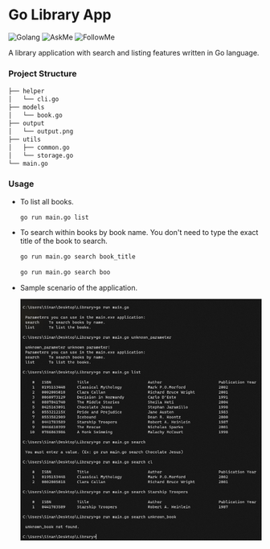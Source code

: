# Go Library App
![Golang](https://img.shields.io/badge/go-1.17-green) ![AskMe](https://img.shields.io/badge/Ask%20me-anyting-orange) ![FollowMe](https://img.shields.io/github/followers/snndmr?style=social)

A library application with search and listing features written in Go language.

### Project Structure

```properties
├── helper
│   └── cli.go
├── models
│   └── book.go
├── output
│   └── output.png
├── utils
│   ├── common.go
│   └── storage.go
└── main.go
```

### Usage
+ To list all books.
	
	```cmd
	go run main.go list
	```

+ To search within books by book name. You don't need to type the exact title of the book to search.
	
	```cmd
	go run main.go search book_title
	```
	
	```cmd
	go run main.go search boo
	```

+ Sample scenario of the application.

	![ExampleRun](output/output.png)
